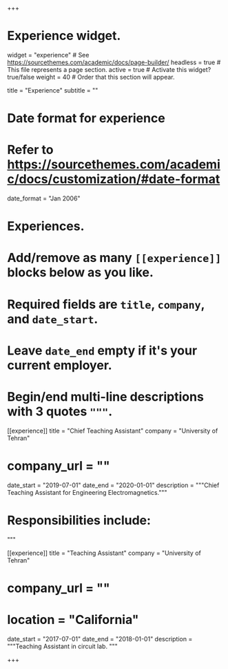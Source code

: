 +++
# Experience widget.
widget = "experience"  # See https://sourcethemes.com/academic/docs/page-builder/
headless = true  # This file represents a page section.
active = true  # Activate this widget? true/false
weight = 40  # Order that this section will appear.

title = "Experience"
subtitle = ""

# Date format for experience
#   Refer to https://sourcethemes.com/academic/docs/customization/#date-format
date_format = "Jan 2006"

# Experiences.
#   Add/remove as many `[[experience]]` blocks below as you like.
#   Required fields are `title`, `company`, and `date_start`.
#   Leave `date_end` empty if it's your current employer.
#   Begin/end multi-line descriptions with 3 quotes `"""`.
[[experience]]
  title = "Chief Teaching Assistant"
  company = "University of Tehran"
#  company_url = ""
  date_start = "2019-07-01"
  date_end = "2020-01-01"
  description = """Chief Teaching Assistant for Engineering Electromagnetics."""
#  Responsibilities include:
  """

[[experience]]
  title = "Teaching Assistant"
  company = "University of Tehran"
#  company_url = ""
#  location = "California"
  date_start = "2017-07-01"
  date_end = "2018-01-01"
  description = """Teaching Assistant in circuit lab. """

+++
